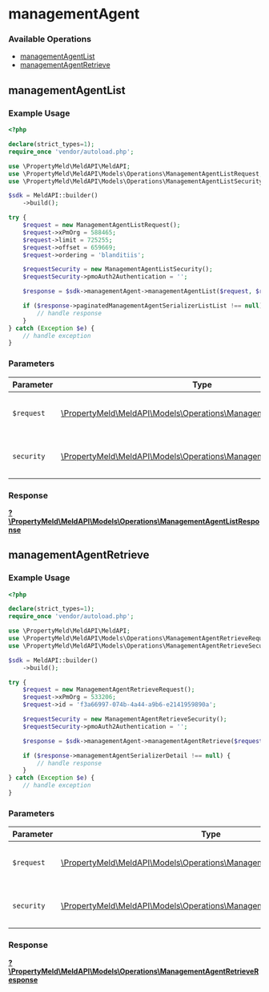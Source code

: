 # managementAgent

### Available Operations

* [managementAgentList](#managementagentlist)
* [managementAgentRetrieve](#managementagentretrieve)

## managementAgentList

### Example Usage

```php
<?php

declare(strict_types=1);
require_once 'vendor/autoload.php';

use \PropertyMeld\MeldAPI\MeldAPI;
use \PropertyMeld\MeldAPI\Models\Operations\ManagementAgentListRequest;
use \PropertyMeld\MeldAPI\Models\Operations\ManagementAgentListSecurity;

$sdk = MeldAPI::builder()
    ->build();

try {
    $request = new ManagementAgentListRequest();
    $request->xPmOrg = 588465;
    $request->limit = 725255;
    $request->offset = 659669;
    $request->ordering = 'blanditiis';

    $requestSecurity = new ManagementAgentListSecurity();
    $requestSecurity->pmoAuth2Authentication = '';

    $response = $sdk->managementAgent->managementAgentList($request, $requestSecurity);

    if ($response->paginatedManagementAgentSerializerListList !== null) {
        // handle response
    }
} catch (Exception $e) {
    // handle exception
}
```

### Parameters

| Parameter                                                                                                                     | Type                                                                                                                          | Required                                                                                                                      | Description                                                                                                                   |
| ----------------------------------------------------------------------------------------------------------------------------- | ----------------------------------------------------------------------------------------------------------------------------- | ----------------------------------------------------------------------------------------------------------------------------- | ----------------------------------------------------------------------------------------------------------------------------- |
| `$request`                                                                                                                    | [\PropertyMeld\MeldAPI\Models\Operations\ManagementAgentListRequest](../../models/operations/ManagementAgentListRequest.md)   | :heavy_check_mark:                                                                                                            | The request object to use for the request.                                                                                    |
| `security`                                                                                                                    | [\PropertyMeld\MeldAPI\Models\Operations\ManagementAgentListSecurity](../../models/operations/ManagementAgentListSecurity.md) | :heavy_check_mark:                                                                                                            | The security requirements to use for the request.                                                                             |


### Response

**[?\PropertyMeld\MeldAPI\Models\Operations\ManagementAgentListResponse](../../models/operations/ManagementAgentListResponse.md)**


## managementAgentRetrieve

### Example Usage

```php
<?php

declare(strict_types=1);
require_once 'vendor/autoload.php';

use \PropertyMeld\MeldAPI\MeldAPI;
use \PropertyMeld\MeldAPI\Models\Operations\ManagementAgentRetrieveRequest;
use \PropertyMeld\MeldAPI\Models\Operations\ManagementAgentRetrieveSecurity;

$sdk = MeldAPI::builder()
    ->build();

try {
    $request = new ManagementAgentRetrieveRequest();
    $request->xPmOrg = 533206;
    $request->id = 'f3a66997-074b-4a44-a9b6-e2141959890a';

    $requestSecurity = new ManagementAgentRetrieveSecurity();
    $requestSecurity->pmoAuth2Authentication = '';

    $response = $sdk->managementAgent->managementAgentRetrieve($request, $requestSecurity);

    if ($response->managementAgentSerializerDetail !== null) {
        // handle response
    }
} catch (Exception $e) {
    // handle exception
}
```

### Parameters

| Parameter                                                                                                                             | Type                                                                                                                                  | Required                                                                                                                              | Description                                                                                                                           |
| ------------------------------------------------------------------------------------------------------------------------------------- | ------------------------------------------------------------------------------------------------------------------------------------- | ------------------------------------------------------------------------------------------------------------------------------------- | ------------------------------------------------------------------------------------------------------------------------------------- |
| `$request`                                                                                                                            | [\PropertyMeld\MeldAPI\Models\Operations\ManagementAgentRetrieveRequest](../../models/operations/ManagementAgentRetrieveRequest.md)   | :heavy_check_mark:                                                                                                                    | The request object to use for the request.                                                                                            |
| `security`                                                                                                                            | [\PropertyMeld\MeldAPI\Models\Operations\ManagementAgentRetrieveSecurity](../../models/operations/ManagementAgentRetrieveSecurity.md) | :heavy_check_mark:                                                                                                                    | The security requirements to use for the request.                                                                                     |


### Response

**[?\PropertyMeld\MeldAPI\Models\Operations\ManagementAgentRetrieveResponse](../../models/operations/ManagementAgentRetrieveResponse.md)**

